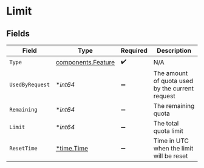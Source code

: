 # Limit


## Fields

| Field                                                    | Type                                                     | Required                                                 | Description                                              |
| -------------------------------------------------------- | -------------------------------------------------------- | -------------------------------------------------------- | -------------------------------------------------------- |
| `Type`                                                   | [components.Feature](../../models/components/feature.md) | :heavy_check_mark:                                       | N/A                                                      |
| `UsedByRequest`                                          | **int64*                                                 | :heavy_minus_sign:                                       | The amount of quota used by the current request          |
| `Remaining`                                              | **int64*                                                 | :heavy_minus_sign:                                       | The remaining quota                                      |
| `Limit`                                                  | **int64*                                                 | :heavy_minus_sign:                                       | The total quota limit                                    |
| `ResetTime`                                              | [*time.Time](https://pkg.go.dev/time#Time)               | :heavy_minus_sign:                                       | Time in UTC when the limit will be reset                 |